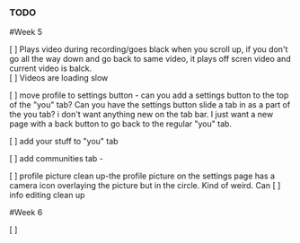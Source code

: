 ### TODO

#Week 5

[ ] Plays video during recording/goes black when you scroll up, if you don't go all the way down and go back to same video, it plays off scren video and current video is balck.  
[ ] Videos are loading slow


[ ] move profile to settings button - can you add a settings button to the top of the "you" tab? Can you have the settings button slide a tab in as a part of the you tab? i don't want anything new on the tab bar. I just want a new page with a back button to go back to the regular "you" tab.

[ ] add your stuff to "you" tab

[ ] add communities tab - 

[ ] profile picture clean up-the profile picture on the settings page has a camera icon overlaying the picture but in the circle. Kind of weird. Can 
[ ] info editing clean up








#Week 6

[ ] 